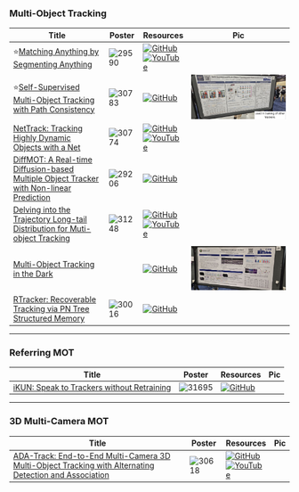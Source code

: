 ### Multi-Object Tracking
|Title|Poster|Resources|Pic|
|------|------|------|------|
| ⭐[Matching Anything by Segmenting Anything ](https://openaccess.thecvf.com/content/CVPR2024/html/Li_Matching_Anything_by_Segmenting_Anything_CVPR_2024_paper.html)|![29590](https://github.com/HeChengHui/CVPR2024/assets/84503515/51af6529-25a3-4210-93c2-c8d3b2cf9a9a)|[![GitHub](https://img.shields.io/github/stars/dsx0511/ADA-Track?style=social)](https://github.com/siyuanliii/masa)<br> [![YouTube](https://img.shields.io/badge/YouTube-%23FF0000.svg?style=for-the-badge&logo=YouTube&logoColor=white)](https://www.youtube.com/watch?v=KDQVujKAWFQ)
| ⭐[Self-Supervised Multi-Object Tracking with Path Consistency ](https://openaccess.thecvf.com/content/CVPR2024/html/Lu_Self-Supervised_Multi-Object_Tracking_with_Path_Consistency_CVPR_2024_paper.html)|![30783](https://github.com/HeChengHui/CVPR2024/assets/84503515/e1257396-4def-4364-a747-6b3f3145d312)|[![GitHub](https://img.shields.io/github/stars/amazon-science/path-consistency?style=social)](https://github.com/amazon-science/path-consistency)|![Pic](https://github.com/HeChengHui/CVPR2024/blob/main/Papers/Topics/Object%20Tracking/assets/WhatsApp%20Image%202024-07-08%20at%2015.39.11.jpeg)
| [NetTrack: Tracking Highly Dynamic Objects with a Net ](https://openaccess.thecvf.com/content/CVPR2024/html/Zheng_NetTrack_Tracking_Highly_Dynamic_Objects_with_a_Net_CVPR_2024_paper.html)| ![30774](https://github.com/HeChengHui/CVPR2024/assets/84503515/186b75ec-3b56-4c03-aca7-33f171096c8a)| [![GitHub](https://img.shields.io/github/stars/George-Zhuang/NetTrack?style=social)](https://github.com/George-Zhuang/NetTrack)<br> [![YouTube](https://img.shields.io/badge/YouTube-%23FF0000.svg?style=for-the-badge&logo=YouTube&logoColor=white)](https://www.youtube.com/watch?v=h81R1B8HuOE)
| [DiffMOT: A Real-time Diffusion-based Multiple Object Tracker with Non-linear Prediction ](https://openaccess.thecvf.com/content/CVPR2024/html/Lv_DiffMOT_A_Real-time_Diffusion-based_Multiple_Object_Tracker_with_Non-linear_Prediction_CVPR_2024_paper.html)| ![29206](https://github.com/HeChengHui/CVPR2024/assets/84503515/7c42733b-9d1e-4dea-932c-7cacadd205a3)| [![GitHub](https://img.shields.io/github/stars/Kroery/DiffMOT?style=social)](https://github.com/Kroery/DiffMOT)
| [Delving into the Trajectory Long-tail Distribution for Muti-object Tracking ](https://openaccess.thecvf.com/content/CVPR2024/html/Chen_Delving_into_the_Trajectory_Long-tail_Distribution_for_Muti-object_Tracking_CVPR_2024_paper.html)| ![31248](https://github.com/HeChengHui/CVPR2024/assets/84503515/251775aa-18de-4287-a945-5f9de5b90f85)|[![GitHub](https://img.shields.io/github/stars/chen-si-jia/Trajectory-Long-tail-Distribution-for-MOT?style=social)](https://github.com/chen-si-jia/Trajectory-Long-tail-Distribution-for-MOT) <br> [![YouTube](https://img.shields.io/badge/YouTube-%23FF0000.svg?style=for-the-badge&logo=YouTube&logoColor=white)](https://www.youtube.com/watch?v=ohgIesSNgaQ)
| [Multi-Object Tracking in the Dark](https://openaccess.thecvf.com/content/CVPR2024/html/Wang_Multi-Object_Tracking_in_the_Dark_CVPR_2024_paper.html) |  | [![GitHub](https://img.shields.io/github/stars/ying-fu/LMOT?style=social)](https://github.com/ying-fu/LMOT) | ![Pic](https://github.com/HeChengHui/CVPR2024/blob/main/Papers/Topics/Object%20Tracking/assets/photo_2024-07-02_22-40-42.jpg)
| [RTracker: Recoverable Tracking via PN Tree Structured Memory ](https://openaccess.thecvf.com/content/CVPR2024/html/Huang_RTracker_Recoverable_Tracking_via_PN_Tree_Structured_Memory_CVPR_2024_paper.html)| ![30016](https://github.com/HeChengHui/CVPR2024/assets/84503515/4d440508-62b0-45ed-88ca-6449b23c5b4b)| [![GitHub](https://img.shields.io/github/stars/NorahGreen/RTracker?style=social)](https://github.com/NorahGreen/RTracker)

---

### Referring MOT
|Title|Poster|Resources|Pic|
|------|------|------|------|
| [iKUN: Speak to Trackers without Retraining ](https://openaccess.thecvf.com/content/CVPR2024/html/Du_iKUN_Speak_to_Trackers_without_Retraining_CVPR_2024_paper.html)| ![31695](https://github.com/HeChengHui/CVPR2024/assets/84503515/5aa4de01-5800-46f0-b018-baf9ef8612c8)| [![GitHub](https://img.shields.io/github/stars/dyhBUPT/iKUN?style=social)](https://github.com/dyhBUPT/iKUN)

---

### 3D Multi-Camera MOT
|Title|Poster|Resources|Pic|
|------|------|------|------|
| [ADA-Track: End-to-End Multi-Camera 3D Multi-Object Tracking with Alternating Detection and Association](https://openaccess.thecvf.com/content/CVPR2024/html/Ding_ADA-Track_End-to-End_Multi-Camera_3D_Multi-Object_Tracking_with_Alternating_Detection_and_CVPR_2024_paper.html)|  ![30618](https://github.com/HeChengHui/CVPR2024/assets/84503515/9bccb016-1185-4aa4-95fb-c7e82c7e153f)| [![GitHub](https://img.shields.io/github/stars/dsx0511/ADA-Track?style=social)](https://github.com/dsx0511/ADA-Track)<br> [![YouTube](https://img.shields.io/badge/YouTube-%23FF0000.svg?style=for-the-badge&logo=YouTube&logoColor=white)](https://www.youtube.com/watch?v=vYm16mHXrjU)
